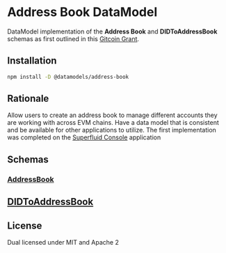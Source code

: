 # Address Book DataModel

DataModel implementation of the **Address Book**  and **DIDToAddressBook** schemas as first outlined in this [Gitcoin Grant](https://gitcoin.co/issue/28896).

## Installation

```sh
npm install -D @datamodels/address-book
```

## Rationale

Allow users to create an address book to manage different accounts they are working with across EVM chains. Have a data model that is consistent and be available for other applications to utilize. The first implementation was completed on the [Superfluid Console](https://github.com/superfluid-finance/superfluid-console) application

## Schemas

### [AddressBook](./schemas/AddressBook.json)

## [DIDToAddressBook](./schemas/DIDToAddressBook.json)

## License

Dual licensed under MIT and Apache 2
